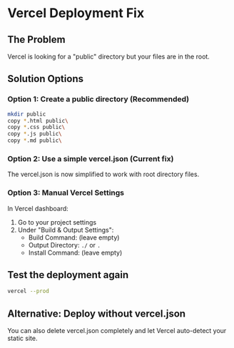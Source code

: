 # Vercel Deployment Fix

## The Problem
Vercel is looking for a "public" directory but your files are in the root.

## Solution Options

### Option 1: Create a public directory (Recommended)
```bash
mkdir public
copy *.html public\
copy *.css public\
copy *.js public\
copy *.md public\
```

### Option 2: Use a simple vercel.json (Current fix)
The vercel.json is now simplified to work with root directory files.

### Option 3: Manual Vercel Settings
In Vercel dashboard:
1. Go to your project settings
2. Under "Build & Output Settings":
   - Build Command: (leave empty)
   - Output Directory: `./` or `.`
   - Install Command: (leave empty)

## Test the deployment again
```bash
vercel --prod
```

## Alternative: Deploy without vercel.json
You can also delete vercel.json completely and let Vercel auto-detect your static site.
